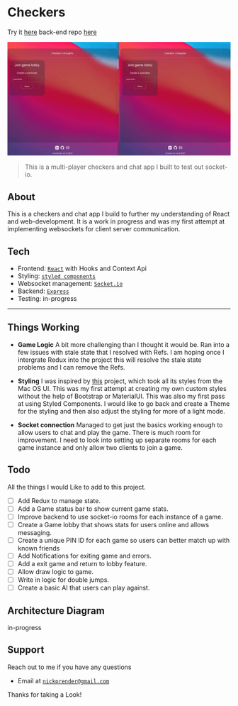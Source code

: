 # Checkers

Try it [here](https://protected-cove-12875.herokuapp.com/) back-end repo [here](https://github.com/nickprender12/Checkers-api)

![Showcase GIF](/screenshots/recording-2.gif)
> This is a multi-player checkers and chat app I built to test out socket-io.

## About

This is a checkers and chat app I build to further my understanding of React and web-development. It is a work in progress and was my first attempt at implementing websockets for client server communication.

## Tech

- Frontend: <a href="https://github.com/facebook/react">`React`</a> with Hooks and Context Api
- Styling: <a href="https://styled-components.com/">`styled components`</a>
- Websocket management: <a href="https://github.com/socketio/socket.io">`Socket.io`</a>
- Backend: <a href="https://github.com/expressjs/express">`Express`</a>
- Testing: in-progress

---

## Things Working

- __Game Logic__ A bit more challenging than I thought it would be. Ran into a few issues with stale state that I resolved with Refs. I am hoping once I intergrate Redux into the project this will resolve the stale state problems and I can remove the Refs.

- __Styling__ I was inspired by [this](https://codepen.io/TurkAysenur/pen/ZEpxeYm) project, which took all its styles from the Mac OS UI. This was my first attempt at creating my own custom styles without the help of Bootstrap or MaterialUI. This was also my first pass at using Styled Components. I would like to go back and create a Theme for the styling and then also adjust the styling for more of a light mode.

- __Socket connection__ Managed to get just the basics working enough to allow users to chat and play the game. There is much room for improvement. I need to look into setting up separate rooms for each game instance and only allow two clients to join a game.

## Todo

All the things I would Like to add to this project.

- [ ] Add Redux to manage state.
- [ ] Add a Game status bar to show current game stats.
- [ ] Improve backend to use socket-io rooms for each instance of a game.
- [ ] Create a Game lobby that shows stats for users online and allows messaging.
- [ ] Create a unique PIN ID for each game so users can better match up with known friends
- [ ] Add Notifications for exiting game and errors.
- [ ] Add a exit game and return to lobby feature.
- [ ] Allow draw logic to game.
- [ ] Write in logic for double jumps.
- [ ] Create a basic AI that users can play against.

## Architecture Diagram

in-progress

## Support

 Reach out to me if you have any questions

- Email at <a href="mailto:nickprender@gmail.com">`nickprender@gmail.com`</a>

 Thanks for taking a Look!
